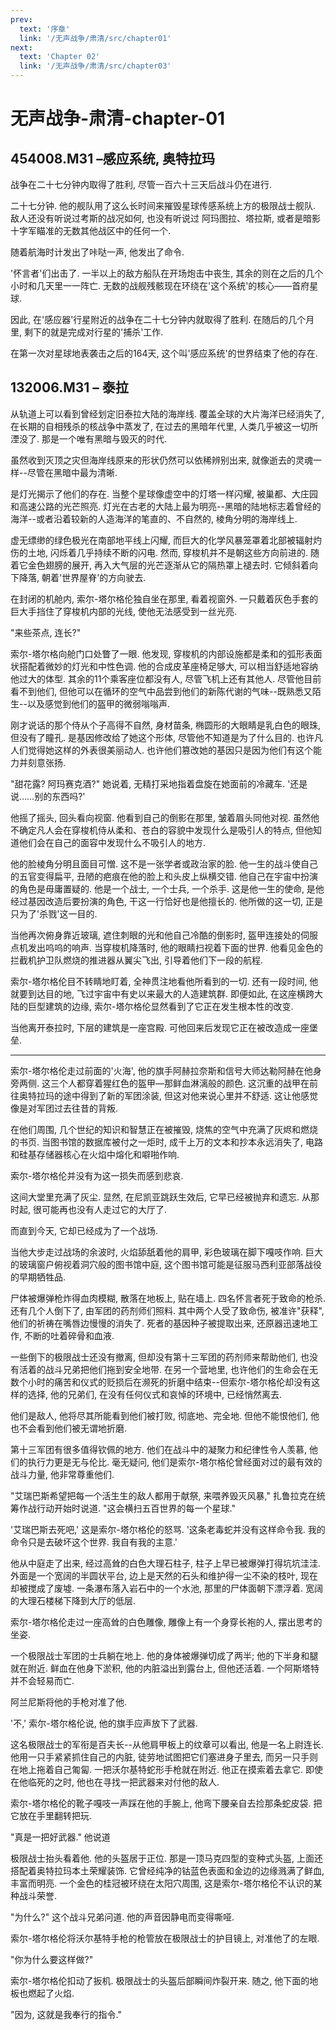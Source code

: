 ```yaml
---
prev:
  text: '序章'
  link: '/无声战争/肃清/src/chapter01'
next:
  text: 'Chapter 02'
  link: '/无声战争/肃清/src/chapter03'
---
```


# 无声战争-肃清-chapter-01

## 454008.M31 –感应系统, 奥特拉玛

战争在二十七分钟内取得了胜利, 尽管一百六十三天后战斗仍在进行.

二十七分钟. 他的舰队用了这么长时间来摧毁星球传感系统上方的极限战士舰队. 敌人还没有听说过考斯的战况如何, 也没有听说过 阿玛图拉、塔拉斯, 或者是暗影十字军瞄准的无数其他战区中的任何一个.

随着航海时计发出了咔哒一声, 他发出了命令.

'怀言者'们出击了. 一半以上的敌方船队在开场炮击中丧生, 其余的则在之后的几个小时和几天里一一阵亡. 无数的战舰残骸现在环绕在'这个系统'的核心——首府星球.

因此, 在'感应器'行星附近的战争在二十七分钟内就取得了胜利. 在随后的几个月里, 剩下的就是完成对行星的'捕杀'工作.

在第一次对星球地表袭击之后的164天, 这个叫'感应系统'的世界结束了他的存在.

## 132006.M31 – 泰拉

从轨道上可以看到曾经划定旧泰拉大陆的海岸线. 覆盖全球的大片海洋已经消失了, 在长期的自相残杀的核战争中蒸发了, 在过去的黑暗年代里, 人类几乎被这一切所湮没了. 那是一个唯有黑暗与毁灭的时代.

虽然收到灭顶之灾但海岸线原来的形状仍然可以依稀辨别出来, 就像逝去的灵魂一样--尽管在黑暗中最为清晰.

是灯光揭示了他们的存在. 当整个星球像虚空中的灯塔一样闪耀, 被巢都、大庄园和高速公路的光芒照亮. 灯光在古老的大陆上最为明亮--黑暗的陆地标志着曾经的海洋--或者沿着较新的人造海洋的笔直的、不自然的, 棱角分明的海岸线上.

虚无缥缈的绿色极光在南部地平线上闪耀, 而巨大的化学风暴笼罩着北部被辐射灼伤的土地, 闪烁着几乎持续不断的闪电. 然而, 穿梭机并不是朝这些方向前进的. 随着它金色翅膀的展开, 再入大气层的光芒逐渐从它的隔热罩上褪去时. 它倾斜着向下降落, 朝着'世界屋脊'的方向驶去.

在封闭的机舱内, 索尔-塔尔格伦独自坐在那里, 看着视窗外. 一只戴着灰色手套的巨大手挡住了穿梭机内部的光线, 使他无法感受到一丝光亮.

"来些茶点, 连长?"

索尔-塔尔格向舱门口处瞥了一眼. 他发现, 穿梭机的内部设施都是柔和的弧形表面状搭配着微妙的灯光和中性色调. 他的合成皮革座椅足够大, 可以相当舒适地容纳他过大的体型. 其余的11个乘客座位都没有人, 尽管飞机上还有其他人. 尽管他目前看不到他们, 但他可以在循环的空气中品尝到他们的新陈代谢的气味--既熟悉又陌生--以及感觉到他们的盔甲的微弱嗡嗡声.

刚才说话的那个侍从个子高得不自然, 身材苗条, 椭圆形的大眼睛是乳白色的眼珠, 但没有了瞳孔. 是基因修改给了她这个形体, 尽管他不知道是为了什么目的. 也许凡人们觉得她这样的外表很美丽动人. 也许他们篡改她的基因只是因为他们有这个能力并刻意张扬.

"甜花露? 阿玛赛克酒?" 她说着, 无精打采地指着盘旋在她面前的冷藏车. '还是说……别的东西吗?'

他摇了摇头, 回头看向视窗. 他看到自己的倒影在那里, 皱着眉头同他对视. 虽然他不确定凡人会在穿梭机侍从柔和、苍白的容貌中发现什么是吸引人的特点, 但他知道他们会在自己的面容中发现什么不吸引人的地方.

他的脸棱角分明且面目可憎. 这不是一张学者或政治家的脸. 他一生的战斗使自己的五官变得扁平, 丑陋的疤痕在他的脸上和头皮上纵横交错. 他自己在宇宙中扮演的角色是毋庸置疑的. 他是一个战士, 一个士兵, 一个杀手. 这是他一生的使命, 是他经过基因改造后要扮演的角色, 干这一行恰好也是他擅长的. 他所做的这一切, 正是只为了'杀戮'这一目的.

当他再次俯身靠近玻璃, 遮住刺眼的光和他自己冷酷的倒影时, 盔甲连接处的伺服点机发出呜呜的响声. 当穿梭机降落时, 他的眼睛扫视着下面的世界. 他看见金色的拦截机护卫队燃烧的推进器从翼尖飞出, 引导着他们下一段的航程.

索尔-塔尔格伦目不转睛地盯着, 全神贯注地看他所看到的一切. 还有一段时间, 他就要到达目的地, 飞过宇宙中有史以来最大的人造建筑群. 即便如此, 在这座横跨大陆的巨型建筑的边缘, 索尔-塔尔格伦显然看到了它正在发生根本性的改变.

当他离开泰拉时, 下层的建筑是一座宫殿. 可他回来后发现它正在被改造成一座堡垒.

--------

索尔-塔尔格伦走过前面的'火海', 他的旗手阿赫拉奈斯和信号大师达勒阿赫在他身旁两侧. 这三个人都穿着猩红色的盔甲—那鲜血淋漓般的颜色. 这沉重的战甲在前往奥特拉玛的途中得到了新的军团涂装, 但这对他来说心里并不舒适. 这让他感觉像是对军团过去往昔的背叛.

在他们周围, 几个世纪的知识和智慧正在被摧毁, 烧焦的空气中充满了灰烬和燃烧的书页. 当图书馆的数据库被付之一炬时, 成千上万的文本和抄本永远消失了, 电路和硅基存储器核心在火焰中熔化和噼啪作响.

索尔-塔尔格伦并没有为这一损失而感到悲哀.

这间大堂里充满了灰尘. 显然, 在尼凯亚跳跃生效后, 它早已经被抛弃和遗忘. 从那时起, 很可能再也没有人走过它的大厅了.

而直到今天, 它却已经成为了一个战场.

当他大步走过战场的余波时, 火焰舔舐着他的肩甲, 彩色玻璃在脚下嘎吱作响. 巨大的玻璃窗户俯视着洞穴般的图书馆中庭, 这个图书馆可能是征服马西利亚部落战役的早期牺牲品.

尸体被爆弹枪炸得血肉模糊, 散落在地板上, 贴在墙上. 四名怀言者死于致命的枪杀. 还有几个人倒下了, 由军团的药剂师们照料. 其中两个人受了致命伤, 被准许"获释", 他们的祈祷在嘴唇边慢慢的消失了. 死者的基因种子被提取出来, 还原器迅速地工作, 不断的吐着碎骨和血液.

一些倒下的极限战士还没有撤离, 但却没有第十三军团的药剂师来帮助他们, 也没有活着的战斗兄弟把他们拖到安全地带. 在另一个营地里, 也许他们的生命会在无数个小时的痛苦和仪式的贬损后在濒死的折磨中结束--但索尔-塔尔格伦却没有这样的选择, 他的兄弟们, 在没有任何仪式和哀悼的环境中, 已经悄然离去.

他们是敌人, 他将尽其所能看到他们被打败, 彻底地、完全地. 但他不能恨他们, 他也不会看到他们被无谓地折磨.

第十三军团有很多值得钦佩的地方. 他们在战斗中的凝聚力和纪律性令人羡慕, 他们的执行力更是无与伦比. 毫无疑问, 他们是索尔-塔尔格伦曾经面对过的最有效的战斗力量, 他非常尊重他们.

"艾瑞巴斯希望把每一个活生生的敌人都用于献祭, 来喂养毁灭风暴," 扎鲁拉克在统筹作战行动开始时说道. "这会横扫五百世界的每一个星球."

'艾瑞巴斯去死吧,' 这是索尔-塔尔格伦的怒骂. '这条老毒蛇并没有这样命令我. 我的命令只是去破坏这个世界. 我自有我的主意.'

他从中庭走了出来, 经过高耸的白色大理石柱子, 柱子上早已被爆弹打得坑坑洼洼. 外面是一个宽阔的半圆状平台, 边上是天然的石头和维护得一尘不染的枝叶, 现在却被搅成了废墟. 一条瀑布落入岩石中的一个水池, 那里的尸体面朝下漂浮着. 宽阔的大理石楼梯下降到大厅的低层.

索尔-塔尔格伦走过一座高耸的白色雕像, 雕像上有一个身穿长袍的人, 摆出思考的坐姿.

一个极限战士军团的士兵躺在地上. 他的身体被爆弹切成了两半; 他的下半身和腿就在附近. 鲜血在他身下淤积, 他的内脏溢出到露台上, 但他还活着. 一个阿斯塔特并不会轻易而亡.

阿兰尼斯将他的手枪对准了他.

'不,' 索尔-塔尔格伦说, 他的旗手应声放下了武器.

这名极限战士的军衔是百夫长--从他肩甲板上的纹章可以看出, 他是一名上尉连长. 他用一只手紧紧抓住自己的内脏, 徒劳地试图把它们塞进身子里去, 而另一只手则在地上拖着自己匍匐. 一把沃尔基特蛇形手枪就在附近. 他正在摸索着去拿它. 即使在他临死的之时, 他也在寻找一把武器来对付他的敌人.

索尔-塔尔格伦的靴子嘎吱一声踩在他的手腕上, 他弯下腰亲自去捡那条蛇皮袋. 把它放在手里翻转把玩.

"真是一把好武器." 他说道

极限战士抬头看着他. 他的头盔居于正位. 那是一顶马克四型的变种式头盔, 上面还搭配着奥特拉玛本土荣耀装饰. 它曾经纯净的钴蓝色表面和金边的边缘溅满了鲜血, 丰富而明亮. 一个金色的桂冠被环绕在太阳穴周围, 这是索尔-塔尔格伦不认识的某种战斗荣誉.

"为什么?" 这个战斗兄弟问道. 他的声音因静电而变得嘶哑.

索尔-塔尔格伦将沃尔基特手枪的枪管放在极限战士的护目镜上, 对准他了的左眼.

"你为什么要这样做?"

索尔-塔尔格伦扣动了扳机. 极限战士的头盔后部瞬间炸裂开来. 随之, 他下面的地板也燃起了火焰.

"因为, 这就是我奉行的指令."
